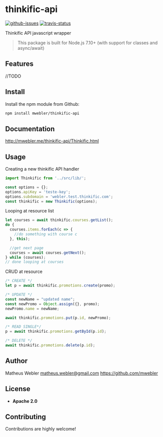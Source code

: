 # thinkific-api

[![github-issues](https://img.shields.io/github/issues/mwebler/thinkific-api.svg)](https://github.com/mwebler/thinkific-api/issues)
[![travis-status](https://img.shields.io/travis/mwebler/thinkific-api.svg)](https://travis-ci.org/mwebler/thinkific-api)

Thinkific API javascript wrapper

> This package is built for Node.js 7.10+ (with support for classes and async/await)

## Features
//TODO

## Install
Install the npm module from Github:
```sh
npm install mwebler/thinkific-api
```

## Documentation
http://mwebler.me/thinkific-api/Thinkific.html

## Usage

Creating a new thinkific API handler
```js
import Thinkific from '../src/lib/';

const options = {};
options.apiKey = 'teste-key';
options.subdomain = 'webler.test.thinkific.com';
const thinkific = new Thinkific(options);
```

Looping at resource list
```js
let courses = await thinkific.courses.getList();
do {
  courses.items.forEach(c => {
    //do something with course c
  }, this);

  //get next page
  courses = await courses.getNext();
} while (courses);
// done looping at courses
```

CRUD at resource
```js
/* CREATE */
let p = await thinkific.promotions.create(promo);

/* UPDATE */
const newName = "updated name";
const newPromo = Object.assign({}, promo);
newPromo.name = newName;

await thinkific.promotions.put(p.id, newPromo);

/* READ SINGLE*/
p = await thinkific.promotions.getById(p.id);

/* DELETE */
await thinkific.promotions.delete(p.id);
```

## Author

Matheus Webler matheus.webler@gmail.com https://github.com/mwebler

## License

- **Apache 2.0**

## Contributing

Contributions are highly welcome!
